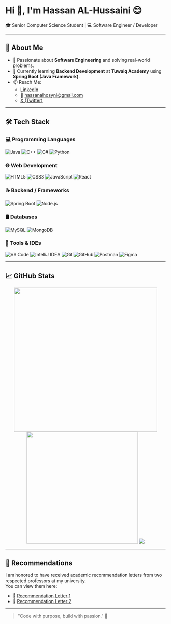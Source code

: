 # Hi 👋, I'm Hassan AL-Hussaini 😊  
🎓 Senior Computer Science Student | 💻 Software Engineer / Developer

---

## 🚀 About Me
- 👀 Passionate about **Software Engineering** and solving real-world problems.  
- 🌱 Currently learning **Backend Development** at **Tuwaiq Academy** using **Spring Boot (Java Framework)**.  
- 📫 Reach Me:
  - [LinkedIn](https://www.linkedin.com/in/hassan-al-hussaini-932aa02b5/)
  - 📧 hassanalhosyni@gmail.com
  - [X (Twitter)](https://twitter.com/Hassan0Blooming)

---

## 🛠️ Tech Stack

### 💻 Programming Languages  
![Java](https://img.shields.io/badge/Java-ED8B00?style=for-the-badge&logo=java&logoColor=white)
![C++](https://img.shields.io/badge/C++-00599C?style=for-the-badge&logo=c%2B%2B&logoColor=white)
![C#](https://img.shields.io/badge/C%23-512BD4?style=for-the-badge&logo=csharp&logoColor=white)
![Python](https://img.shields.io/badge/Python-3776AB?style=for-the-badge&logo=python&logoColor=white)

### 🌐 Web Development  
![HTML5](https://img.shields.io/badge/HTML5-E34F26?style=for-the-badge&logo=html5&logoColor=white)
![CSS3](https://img.shields.io/badge/CSS3-1572B6?style=for-the-badge&logo=css3&logoColor=white)
![JavaScript](https://img.shields.io/badge/JavaScript-F7DF1E?style=for-the-badge&logo=javascript&logoColor=black)
![React](https://img.shields.io/badge/React-20232A?style=for-the-badge&logo=react&logoColor=61DAFB)

### ☕ Backend / Frameworks  
![Spring Boot](https://img.shields.io/badge/Spring%20Boot-6DB33F?style=for-the-badge&logo=spring-boot&logoColor=white)
![Node.js](https://img.shields.io/badge/Node.js-339933?style=for-the-badge&logo=nodedotjs&logoColor=white)

### 🛢️ Databases  
![MySQL](https://img.shields.io/badge/MySQL-00758F?style=for-the-badge&logo=mysql&logoColor=white)
![MongoDB](https://img.shields.io/badge/MongoDB-4EA94B?style=for-the-badge&logo=mongodb&logoColor=white)

### 🧰 Tools & IDEs  
![VS Code](https://img.shields.io/badge/VSCode-007ACC?style=for-the-badge&logo=visual-studio-code&logoColor=white)
![IntelliJ IDEA](https://img.shields.io/badge/IntelliJ%20IDEA-000000?style=for-the-badge&logo=intellij-idea&logoColor=white)
![Git](https://img.shields.io/badge/Git-F05032?style=for-the-badge&logo=git&logoColor=white)
![GitHub](https://img.shields.io/badge/GitHub-181717?style=for-the-badge&logo=github&logoColor=white)
![Postman](https://img.shields.io/badge/Postman-FF6C37?style=for-the-badge&logo=postman&logoColor=white)
![Figma](https://img.shields.io/badge/Figma-F24E1E?style=for-the-badge&logo=figma&logoColor=white)

---

## 📈 GitHub Stats  
<p align="center">
  <img src="https://github-readme-stats.vercel.app/api?username=Blooming0&show_icons=true&theme=tokyonight" width="450"/>
  <img src="https://github-readme-stats.vercel.app/api/top-langs/?username=Blooming0&layout=compact&theme=tokyonight" width="350"/>
  
  <img src="https://github-readme-streak-stats.herokuapp.com?user=blooming0&theme=tokyonight&hide_border=true"/>
  

</p>

---
## 📝 Recommendations

I am honored to have received academic recommendation letters from two respected professors at my university.  
You can view them here:

- 📄 [Recommendation Letter 1](https://github.com/Blooming0/Blooming0/blob/main/Hassan%20-%20Recommendation(Dr.%20Abdulhakim).pdf)
- 📄 [Recommendation Letter 2](https://github.com/Blooming0/Blooming0/blob/main/Recom_hassan(Dr.Omar%20Al_Hazmi).pdf)
---

> "Code with purpose, build with passion." 💙
